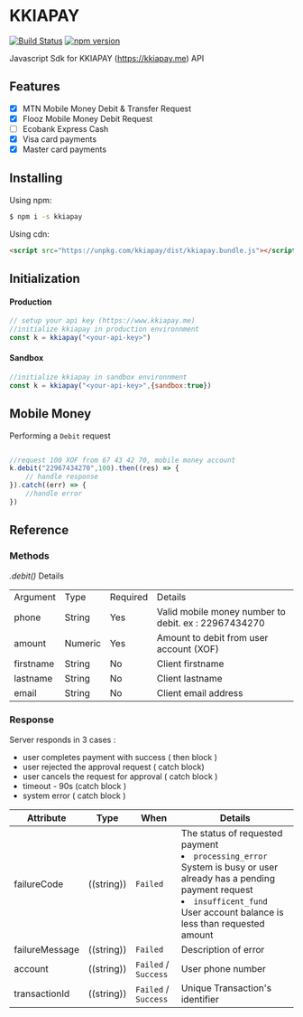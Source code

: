 # KKIAPAY

[![Build Status](https://travis-ci.org/kkiapay/js-sdk.svg?branch=master)](https://travis-ci.org/kkiapay/js-sdk)
[![npm version](https://img.shields.io/npm/v/kkiapay.svg)](https://www.npmjs.com/package/kkiapay)

Javascript Sdk for KKIAPAY (https://kkiapay.me) API

## Features

- [x] MTN Mobile Money Debit & Transfer Request
- [x] Flooz Mobile Money Debit Request
- [ ] Ecobank Express Cash
- [x] Visa card payments
- [x] Master card payments

## Installing

Using npm:

```bash
$ npm i -s kkiapay
```

Using cdn:

```html
<script src="https://unpkg.com/kkiapay/dist/kkiapay.bundle.js"></script>
```

## Initialization

#### Production
```js
// setup your api key (https://www.kkiapay.me)
//initialize kkiapay in production environnment
const k = kkiapay("<your-api-key>")
```

#### Sandbox
```js
//initialize kkiapay in sandbox environnment
const k = kkiapay("<your-api-key>",{sandbox:true})
```

## Mobile Money 

Performing a `Debit` request 

```js

//request 100 XOF from 67 43 42 70, mobile money account
k.debit("22967434270",100).then((res) => {
    // handle response
}).catch((err) => {
    //handle error
})
```

## Reference
### Methods 
 *.debit()*  		Details
<table>
<tr><td>Argument</td><td>Type</td><td>Required</td><td>Details</td></tr>
<tr><td>phone</td><td>String</td><td>Yes</td><td>Valid mobile money number to debit. ex : 22967434270 </td></tr>
<tr><td>amount</td><td>Numeric</td><td>Yes</td><td>Amount to debit from user account (XOF) </td></tr>
<tr><td>firstname</td><td>String</td><td>No</td><td>Client firstname </td></tr>
<tr><td>lastname</td><td>String</td><td>No</td><td>Client lastname </td></tr>
<tr><td>email</td><td>String</td><td>No</td><td>Client email address </td></tr>
</table>

### Response
Server responds in 3 cases : 
  - user completes payment with success ( then block  ) 
  - user rejected the approval request ( catch block)
  - user cancels the request for approval ( catch block )
  - timeout - 90s  (catch block )
  - system error ( catch block )

<table>
  <thead>
    <tr>
      <th>Attribute</th>
      <th>Type</th>
      <th>When</th>
      <th>Details</th>
    </tr>
  </thead>
  <tbody>
    <tr>
      <td>failureCode</td>
      <td>((string))</td>
         <td> <code>Failed</code> </td>
      <td>The status of requested payment                                                               <li> <code>processing_error</code>  System is busy or user already has a pending payment request</li> <li><code>insufficent_fund</code> User account balance is less than requested amount</li>
      </td> 
   </tr>
   <tr>
      <td>failureMessage</td>
      <td>((string))</td>
       <td> <code>Failed</code> </td>
      <td>Description of error</td> 
   </tr>
   <tr>
      <td>account</td>
      <td>((string))</td>
       <td> <code>Failed</code> / <code>Success</code> </td>
      <td>User phone number</td> 
   </tr>
   <tr>
      <td>transactionId</td>
      <td>((string))</td>
       <td> <code>Failed</code> / <code>Success</code> </td>
       <td>Unique Transaction's identifier </td> 
   </tr>
  </tbody>
</table>

